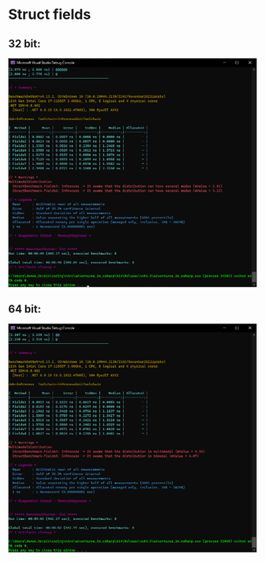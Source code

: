 ﻿# Struct fields

## 32 bit:
![Benchmark result x86](fields_benchmark_x86.png?raw=true "Benchmark result x86")

## 64 bit:
![Benchmark result x64](fields_benchmark_x64.png?raw=true "Benchmark result x64")
